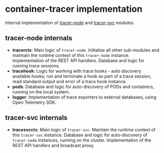 # container-tracer implementation
Internal implementation of [tracer-node](../docs/tracer-node.md) and [tracer-svc](../docs/tracer-svc.md) modules.

## tracer-node internals
- **tracerctx**: Main logic of `tracer-node`. Initialize all other sub-modules and maintain the runtime
  context of this `tracer-node` instance. Implementation of the REST API handlers. Database and logic for
  running trace sessions.
- **tracehook**: Logic for working with trace hooks - auto discovery available hooks; run and terminate
   a hook as part of a trace session, read standard output and error of a trace hook instance.
- **pods**: Database and logic for auto-discovery of PODs and containers, running on the local system.
- **logger**: Implementation of trace exporters to external databases, using Open Telemetry SDK.

## tracer-svc internals
- **tracesvcctx**: Main logic of `tracer-svc`. Maintain the runtime context of this `tracer-svc`
  instance. Database and logic for auto-discovery of `tracer-node` instances, running on the cluster.
  Implementation of the REST API handlers and broadcast proxy.
